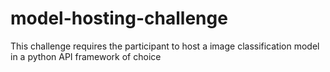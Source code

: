 # model-hosting-challenge
This challenge requires the participant to host a image classification model in a python API framework of choice
